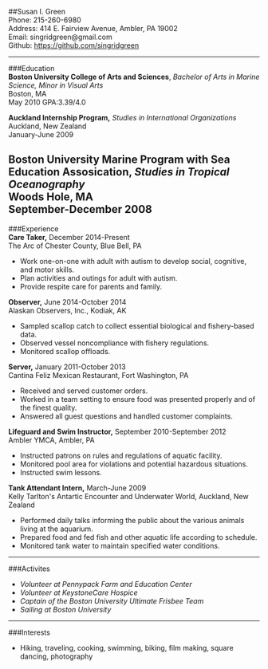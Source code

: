 ##Susan I. Green  
Phone: 215-260-6980  
Address: 414 E. Fairview Avenue, Ambler, PA 19002  
Email: singridgreen@<i></i>gmail.com  
Github: https://github.com/singridgreen  

 
---  
###Education  
**Boston University College of Arts and Sciences**, _Bachelor of Arts in Marine Science, Minor in Visual Arts_           
Boston, MA  
May 2010 GPA:3.39/4.0  
  
**Auckland Internship Program,** _Studies in International Organizations_     
Auckland, New Zealand  
January-June 2009  
  
**Boston University Marine Program with Sea Education Assosication,** _Studies in Tropical Oceanography_  
Woods Hole, MA  
September-December 2008   
---  
###Experience  
**Care Taker,** December 2014-Present    
 The Arc of Chester County, Blue Bell, PA                  
  *	Work one-on-one with adult with autism to develop social, cognitive, and motor skills.  
  *	Plan activities and outings for adult with autism.  
  * Provide respite care for parents and family.  
  
**Observer,** June 2014-October 2014     
Alaskan Observers, Inc., Kodiak, AK          
  * Sampled scallop catch to collect essential biological and fishery-based data.  
  * Observed vessel noncompliance with fishery regulations.
  * Monitored scallop offloads.  
    
**Server,** January 2011-October 2013     
Cantina Feliz Mexican Restaurant, Fort Washington, PA  
  *	Received and served customer orders.  
  * Worked in a team setting to ensure food was presented properly and of the finest quality.  
  * Answered all guest questions and handled customer complaints.  
    
**Lifeguard and Swim Instructor,** September 2010-September 2012  
Ambler YMCA, Ambler, PA     
  * Instructed patrons on rules and regulations of aquatic facility.  
  * Monitored pool area for violations and potential hazardous situations.  
  * Instructed swim lessons.  
    
**Tank Attendant Intern,** March-June 2009    
Kelly Tarlton's Antartic Encounter and Underwater World, Auckland, New Zealand  
  * Performed daily talks informing the public about the various animals living at the aquarium.  
  * Prepared food and fed fish and other aquatic life according to schedule.  
  * Monitored tank water to maintain specified water conditions.  
---  
###Activites  
  * _Volunteer at Pennypack Farm and Education Center_  
  * _Volunteer at KeystoneCare Hospice_  
  * _Captain of the Boston University Ultimate Frisbee Team_  
  * _Sailing at Boston University_   
---  
###Interests  
  * Hiking, traveling, cooking, swimming, biking, film making, square dancing, photography  
   

